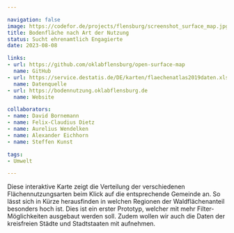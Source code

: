 ```yaml
---

navigation: false
image: https://codefor.de/projects/flensburg/screenshot_surface_map.jpg
title: Bodenfläche nach Art der Nutzung
status: Sucht ehrenamtlich Engagierte
date: 2023-08-08

links:
- url: https://github.com/oklabflensburg/open-surface-map
  name: GitHub
- url: https://service.destatis.de/DE/karten/flaechenatlas2019daten.xlsx
  name: Datenquelle
- url: https://bodennutzung.oklabflensburg.de
  name: Website

collaborators:
- name: David Bornemann
- name: Felix-Claudius Dietz
- name: Aurelius Wendelken
- name: Alexander Eichhorn
- name: Steffen Kunst

tags:
- Umwelt

---
```


Diese interaktive Karte zeigt die Verteilung der verschiedenen Flächennutzungsarten beim Klick auf die entsprechende Gemeinde an. So lässt sich in Kürze herausfinden in welchen Regionen der Waldflächenanteil besonders hoch ist. Dies ist ein erster Prototyp, welcher mit mehr Filter-Möglichkeiten ausgebaut werden soll. Zudem wollen wir auch die Daten der kreisfreien Städte und Stadtstaaten mit aufnehmen.
